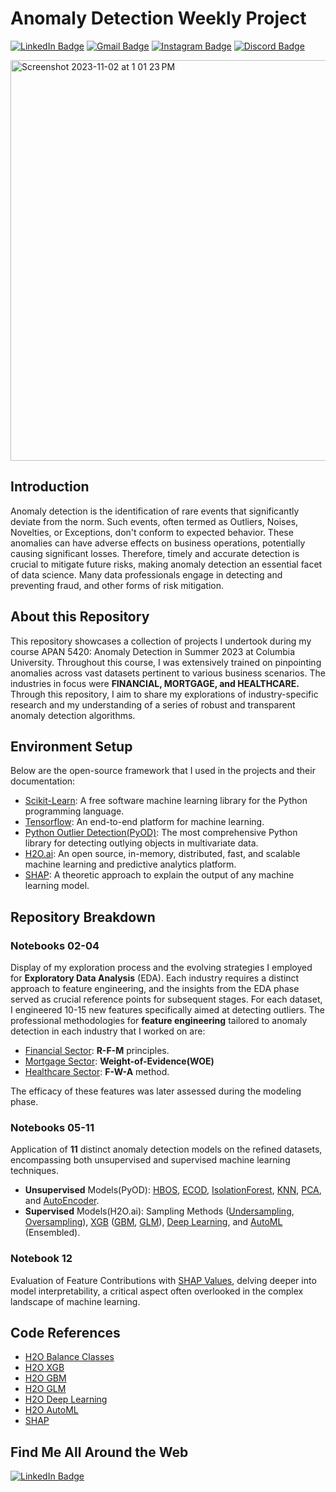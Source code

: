 # Anomaly Detection Weekly Project
[![LinkedIn Badge](https://img.shields.io/badge/LinkedIn-Profile-informational?style=flat&logo=linkedin&logoColor=white&color=0D76A8)](https://www.linkedin.com/in/lanru-fu-a55376162/)
[![Gmail Badge](https://img.shields.io/badge/Gmail-Profile-informational?style=flat&logo=gmail&logoColor=white&color=1CA2F1)](<lanru.2018@gmail.com>)
[![Instagram Badge](https://img.shields.io/badge/Instagram-Profile-informational?style=flat&logo=instagram&logoColor=white&color=1CA2F1)](https://www.instagram.com/rurus_memo/)
[![Discord Badge](https://img.shields.io/badge/Discord-Profile-informational?style=flat&logo=discord&logoColor=white&color=1CA2F1)](kaguya2906)


<img width="641" alt="Screenshot 2023-11-02 at 1 01 23 PM" src="https://github.com/Kaguya2906/Anomaly_Detection_Weekly_Project/assets/38816901/55979cb9-4bbe-4377-bb11-8ce8516ee218">

## Introduction
Anomaly detection is the identification of rare events that significantly deviate from the norm. Such events, often termed as Outliers, Noises, Novelties, or Exceptions, don't conform to expected behavior. These anomalies can have adverse effects on business operations, potentially causing significant losses. Therefore, timely and accurate detection is crucial to mitigate future risks, making anomaly detection an essential facet of data science. Many data professionals engage in detecting and preventing fraud, and other forms of risk mitigation.

## About this Repository
This repository showcases a collection of projects I undertook during my course APAN 5420: Anomaly Detection in Summer 2023 at Columbia University. Throughout this course, I was extensively trained on pinpointing anomalies across vast datasets pertinent to various business scenarios. The industries in focus were **FINANCIAL, MORTGAGE, and HEALTHCARE.** Through this repository, I aim to share my explorations of industry-specific research and my understanding of a series of robust and transparent anomaly detection algorithms. 

## Environment Setup
Below are the open-source framework that I used in the projects and their documentation:
- [Scikit-Learn](https://scikit-learn.org/stable/install.html): A free software machine learning library for the Python programming language.
- [Tensorflow](https://www.tensorflow.org/install): An end-to-end platform for machine learning.
- [Python Outlier Detection(PyOD)](https://pyod.readthedocs.io/en/latest/install.html): The most comprehensive Python library for detecting outlying objects in multivariate data.
- [H2O.ai](https://h2o.ai/): An open source, in-memory, distributed, fast, and scalable machine learning and predictive analytics platform. 
- [SHAP](https://shap.readthedocs.io/en/latest/): A theoretic approach to explain the output of any machine learning model.

## Repository Breakdown

### Notebooks 02-04
Display of my exploration process and the evolving strategies I employed for **Exploratory Data Analysis** (EDA). Each industry requires a distinct approach to feature engineering, and the insights from the EDA phase served as crucial reference points for subsequent stages. For each dataset, I engineered 10-15 new features specifically aimed at detecting outliers. 
The professional methodologies for **feature engineering** tailored to anomaly detection in each industry that I worked on are:
- [Financial Sector](https://github.com/Kaguya2906/Anomaly_Detection_Weekly_Project/blob/main/02.CreditCard%20EDA%2CFeature%20Engineering.ipynb): **R-F-M** principles.
- [Mortgage Sector](https://github.com/Kaguya2906/Anomaly_Detection_Weekly_Project/blob/main/03.Mortgage%20EDA%2CFeature%20Engineering.ipynb): **Weight-of-Evidence(WOE)** 
- [Healthcare Sector](https://github.com/Kaguya2906/Anomaly_Detection_Weekly_Project/blob/main/04.HealthCare%20EDA%2CFeature%20Engineering.ipynb): **F-W-A** method.

The efficacy of these features was later assessed during the modeling phase.

### Notebooks 05-11
Application of **11** distinct anomaly detection models on the refined datasets, encompassing both unsupervised and supervised machine learning techniques.
- **Unsupervised** Models(PyOD): [HBOS](https://github.com/Kaguya2906/Anomaly_Detection_Weekly_Project/blob/main/05.HBOS%2CECODs.ipynb), [ECOD](https://github.com/Kaguya2906/Anomaly_Detection_Weekly_Project/blob/main/05.HBOS%2CECODs.ipynb), [IsolationForest](https://github.com/Kaguya2906/Anomaly_Detection_Weekly_Project/blob/main/07.AutoEncoder%2CIForest.ipynb), [KNN](https://github.com/Kaguya2906/Anomaly_Detection_Weekly_Project/blob/main/06.PCA%2CKNN.ipynb), [PCA](https://github.com/Kaguya2906/Anomaly_Detection_Weekly_Project/blob/main/06.PCA%2CKNN.ipynb), and [AutoEncoder](https://github.com/Kaguya2906/Anomaly_Detection_Weekly_Project/blob/main/07.AutoEncoder%2CIForest.ipynb).
- **Supervised** Models(H2O.ai): Sampling Methods ([Undersampling](https://github.com/Kaguya2906/Anomaly_Detection_Weekly_Project/blob/main/08.UnderSampling.ipynb), [Oversampling](https://github.com/Kaguya2906/Anomaly_Detection_Weekly_Project/blob/main/09.OverSampling.ipynb)), [XGB](https://github.com/Kaguya2906/Anomaly_Detection_Weekly_Project/blob/main/10.GBM%2CXGB%2CDeepLearning.ipynb) ([GBM](https://github.com/Kaguya2906/Anomaly_Detection_Weekly_Project/blob/main/10.GBM%2CXGB%2CDeepLearning.ipynb), [GLM](https://github.com/Kaguya2906/Anomaly_Detection_Weekly_Project/blob/main/11.GLM%2CAutoML.ipynb)), [Deep Learning](https://github.com/Kaguya2906/Anomaly_Detection_Weekly_Project/blob/main/10.GBM%2CXGB%2CDeepLearning.ipynb), and [AutoML](https://github.com/Kaguya2906/Anomaly_Detection_Weekly_Project/blob/main/11.GLM%2CAutoML.ipynb) (Ensembled).

### Notebook 12
Evaluation of Feature Contributions with [SHAP Values](https://github.com/Kaguya2906/Anomaly_Detection_Weekly_Project/blob/main/12.Random%20Forest%2CSHAP%20Values.ipynb), delving deeper into model interpretability, a critical aspect often overlooked in the complex landscape of machine learning.

## Code References
- [H2O Balance Classes](https://docs.h2o.ai/h2o/latest-stable/h2o-docs/data-science/algo-params/balance_classes.html)
- [H2O XGB](https://docs.h2o.ai/h2o/latest-stable/h2o-docs/data-science/xgboost.html?highlight=xgb)
- [H2O GBM](https://docs.h2o.ai/h2o/latest-stable/h2o-docs/data-science/gbm.html)
- [H2O GLM](https://docs.h2o.ai/h2o/latest-stable/h2o-docs/data-science/glm.html?highlight=glm)
- [H2O Deep Learning](https://docs.h2o.ai/h2o/latest-stable/h2o-docs/data-science/deep-learning.html)
- [H2O AutoML](https://docs.h2o.ai/h2o/latest-stable/h2o-docs/automl.html)
- [SHAP](https://shap.readthedocs.io/en/latest/)

## Find Me All Around the Web
[![LinkedIn Badge](https://img.shields.io/badge/LinkedIn-Profile-informational?style=flat&logo=linkedin&logoColor=white&color=0D76A8)](https://www.linkedin.com/in/braydon-coyer/)
